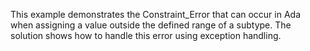 This example demonstrates the Constraint_Error that can occur in Ada when assigning a value outside the defined range of a subtype.  The solution shows how to handle this error using exception handling.